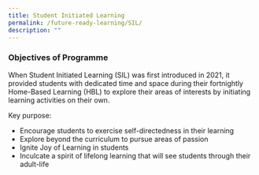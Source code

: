 ```yaml
---
title: Student Initiated Learning
permalink: /future-ready-learning/SIL/
description: ""
---
```

### Objectives of Programme

When Student Initiated Learning (SIL) was first introduced in 2021, it provided students with dedicated time and space during their fortnightly Home-Based Learning (HBL) to explore their areas of interests by initiating learning activities on their own.

Key purpose: 

*   Encourage students to exercise self-directedness in their learning
*   Explore beyond the curriculum to pursue areas of passion
*   Ignite Joy of Learning in students 
*   Inculcate a spirit of lifelong learning that will see students through their adult-life

